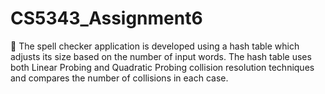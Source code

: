 # CS5343_Assignment6
	The spell checker application is developed using a hash table which adjusts its size based on the number of input words. The hash table uses both Linear Probing and Quadratic Probing collision resolution techniques and compares the number of collisions in each case.
